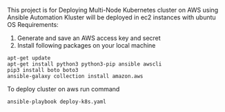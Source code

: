 This project is for Deploying Multi-Node Kubernetes cluster on AWS using Ansible Automation
Kluster will be deployed in ec2 instances with ubuntu OS
Requirements:
1. Generate and save an AWS access key and secret
2. Install following packages on your local machine
```
apt-get update
apt-get install python3 python3-pip ansible awscli
pip3 install boto boto3
ansible-galaxy collection install amazon.aws
```
To deploy cluster on aws run command
```
ansible-playbook deploy-k8s.yaml
```
